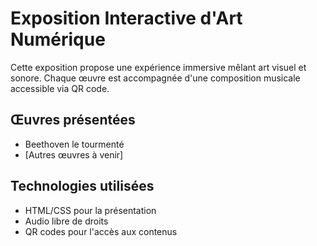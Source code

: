 # Exposition Interactive d'Art Numérique

Cette exposition propose une expérience immersive mêlant art visuel et sonore. Chaque œuvre est accompagnée d'une composition musicale accessible via QR code.

## Œuvres présentées
- Beethoven le tourmenté
- [Autres œuvres à venir]

## Technologies utilisées
- HTML/CSS pour la présentation
- Audio libre de droits
- QR codes pour l'accès aux contenus
